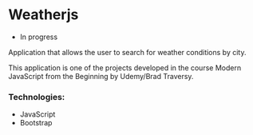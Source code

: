 # Weatherjs

- In progress

Application that allows the user to search for weather conditions by city.

This application is one of the projects developed in the course Modern JavaScript from the Beginning by Udemy/Brad Traversy.

### Technologies:

- JavaScript
- Bootstrap
